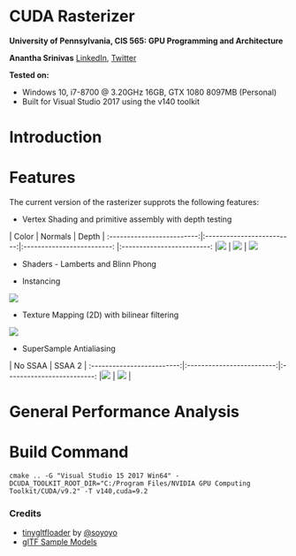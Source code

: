 CUDA Rasterizer
===============

**University of Pennsylvania, CIS 565: GPU Programming and Architecture**

**Anantha Srinivas**
[LinkedIn](https://www.linkedin.com/in/anantha-srinivas-00198958/), [Twitter](https://twitter.com/an2tha)

**Tested on:**
* Windows 10, i7-8700 @ 3.20GHz 16GB, GTX 1080 8097MB (Personal)
* Built for Visual Studio 2017 using the v140 toolkit

# Introduction

# Features

The current version of the rasterizer supprots the following features:

* Vertex Shading and primitive assembly with depth testing

| Color             |  Normals |  Depth |
:-------------------------:|:-------------------------:|:-------------------------: |:-------------------------:
|![](renders/color.PNG)  |  ![](renders/normals.PNG) |  ![](renders/depth.PNG)


* Shaders - Lamberts and Blinn Phong

* Instancing

![](renders/instancing.PNG)


* Texture Mapping (2D) with bilinear filtering

![](renders/render_cesium.PNG)

* SuperSample Antialiasing

| No SSAA             |  SSAA 2 |
:-------------------------:|:-------------------------:|:-------------------------:
|![](renders/ssaa_1.PNG)  |  ![](renders/ssaa_2.PNG) | 

# General Performance Analysis


# Build Command

`cmake .. -G "Visual Studio 15 2017 Win64" -DCUDA_TOOLKIT_ROOT_DIR="C:/Program Files/NVIDIA GPU Computing Toolkit/CUDA/v9.2" -T v140,cuda=9.2`


### Credits

* [tinygltfloader](https://github.com/syoyo/tinygltfloader) by [@soyoyo](https://github.com/syoyo)
* [glTF Sample Models](https://github.com/KhronosGroup/glTF/blob/master/sampleModels/README.md)
